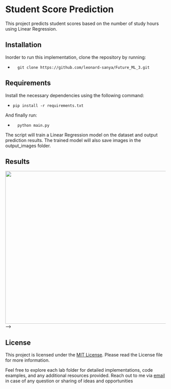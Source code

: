 
# Student Score Prediction

This project predicts student scores based on the number of study hours using Linear Regression.

## Installation
Inorder to run this implementation, clone the repository by running:

-       git clone https://github.com/leonard-sanya/Future_ML_3.git
  
## Requirements

Install the necessary dependencies using the following command:

-     pip install -r requirements.txt
And finally run:
-       python main.py
The script will train a Linear Regression model on the dataset and output prediction results. The trained model will also save images in the output_images folder.

## Results
<img src="https://github.com/leonard-sanya/Future_ML_3/output_images/regression_line.png" width="720" height="480"/> -->


<!-- <img src="/Users/leonard/Desktop/Future Interns/Project 3/Future_ML_3/output_images/regression_line.png" width="720" height="480"/> -->
## License

This project is licensed under the [MIT License](LICENSE.md). Please read the License file for more information.

Feel free to explore each lab folder for detailed implementations, code examples, and any additional resources provided. Reach out to me via [email](lsanya@aimsammi.org) in case of any question or sharing of ideas and opportunities
